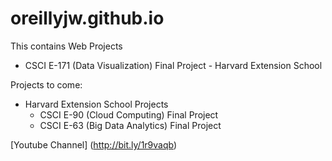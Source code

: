 # oreillyjw.github.io
This contains Web Projects
* CSCI E-171 (Data Visualization) Final Project - Harvard Extension School
 
Projects to come:
* Harvard Extension School Projects
  * CSCI E-90 (Cloud Computing) Final Project
  * CSCI E-63 (Big Data Analytics) Final Project

[Youtube Channel] (http://bit.ly/1r9vaqb)
